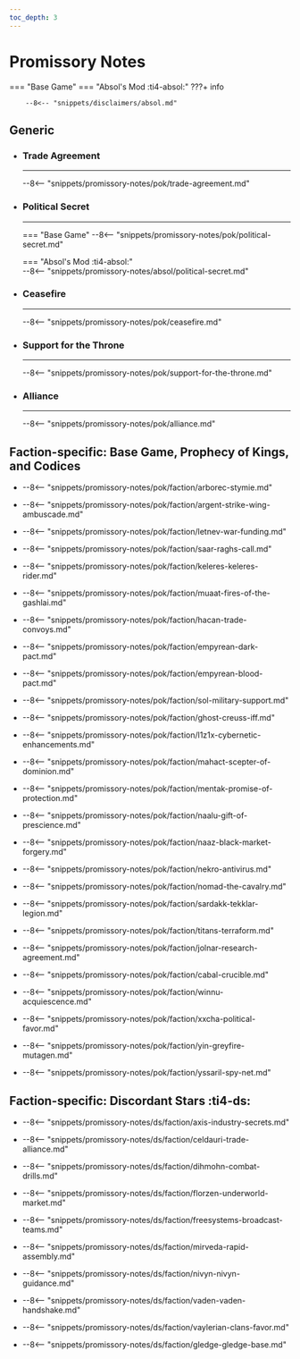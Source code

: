 ```yaml
---
toc_depth: 3
---
```


# Promissory Notes
=== "Base Game"
=== "Absol's Mod :ti4-absol:" 
    ???+ info

        --8<-- "snippets/disclaimers/absol.md"

## Generic

<div class="grid cards" markdown>

-   ### __Trade Agreement__

    ---

    --8<-- "snippets/promissory-notes/pok/trade-agreement.md"

-   ### __Political Secret__

    ---
    === "Base Game"
        --8<-- "snippets/promissory-notes/pok/political-secret.md"

    === "Absol's Mod :ti4-absol:"  
        --8<-- "snippets/promissory-notes/absol/political-secret.md"

-   ### __Ceasefire__

    ---
    --8<-- "snippets/promissory-notes/pok/ceasefire.md"

-   ### __Support for the Throne__

    ---
    --8<-- "snippets/promissory-notes/pok/support-for-the-throne.md"

-   ### __Alliance__

    ---
    --8<-- "snippets/promissory-notes/pok/alliance.md"

</div>

## Faction-specific: Base Game, Prophecy of Kings, and Codices

<div class="grid cards" markdown>
<div class="grid cards" markdown>

-   
    --8<-- "snippets/promissory-notes/pok/faction/arborec-stymie.md"

</div>
<div class="grid cards" markdown>

-   
    --8<-- "snippets/promissory-notes/pok/faction/argent-strike-wing-ambuscade.md"

</div>
<div class="grid cards" markdown>

-   
    --8<-- "snippets/promissory-notes/pok/faction/letnev-war-funding.md"

</div>
<div class="grid cards" markdown>

-   
    --8<-- "snippets/promissory-notes/pok/faction/saar-raghs-call.md"

</div>
<div class="grid cards" markdown>

-   
    --8<-- "snippets/promissory-notes/pok/faction/keleres-keleres-rider.md"

</div>
<div class="grid cards" markdown>

-   
    --8<-- "snippets/promissory-notes/pok/faction/muaat-fires-of-the-gashlai.md"

</div>
<div class="grid cards" markdown>

-   
    --8<-- "snippets/promissory-notes/pok/faction/hacan-trade-convoys.md"

</div>
<div class="grid cards" markdown>

-   
    --8<-- "snippets/promissory-notes/pok/faction/empyrean-dark-pact.md"

</div>
<div class="grid cards" markdown>

-   
    --8<-- "snippets/promissory-notes/pok/faction/empyrean-blood-pact.md"

</div>
<div class="grid cards" markdown>

-   
    --8<-- "snippets/promissory-notes/pok/faction/sol-military-support.md"

</div>
<div class="grid cards" markdown>

-   
    --8<-- "snippets/promissory-notes/pok/faction/ghost-creuss-iff.md"

</div>
<div class="grid cards" markdown>

-   
    --8<-- "snippets/promissory-notes/pok/faction/l1z1x-cybernetic-enhancements.md"

</div>
<div class="grid cards" markdown>

-   
    --8<-- "snippets/promissory-notes/pok/faction/mahact-scepter-of-dominion.md"

</div>
<div class="grid cards" markdown>

-   
    --8<-- "snippets/promissory-notes/pok/faction/mentak-promise-of-protection.md"

</div>
<div class="grid cards" markdown>

-   
    --8<-- "snippets/promissory-notes/pok/faction/naalu-gift-of-prescience.md"

</div>
<div class="grid cards" markdown>

-   
    --8<-- "snippets/promissory-notes/pok/faction/naaz-black-market-forgery.md"

</div>
<div class="grid cards" markdown>

-   
    --8<-- "snippets/promissory-notes/pok/faction/nekro-antivirus.md"

</div>
<div class="grid cards" markdown>

-   
    --8<-- "snippets/promissory-notes/pok/faction/nomad-the-cavalry.md"

</div>
<div class="grid cards" markdown>

-   
    --8<-- "snippets/promissory-notes/pok/faction/sardakk-tekklar-legion.md"

</div>
<div class="grid cards" markdown>

-   
    --8<-- "snippets/promissory-notes/pok/faction/titans-terraform.md"

</div>
<div class="grid cards" markdown>

-   
    --8<-- "snippets/promissory-notes/pok/faction/jolnar-research-agreement.md"

</div>
<div class="grid cards" markdown>

-   
    --8<-- "snippets/promissory-notes/pok/faction/cabal-crucible.md"

</div>
<div class="grid cards" markdown>

-   
    --8<-- "snippets/promissory-notes/pok/faction/winnu-acquiescence.md"

</div>
<div class="grid cards" markdown>

-   
    --8<-- "snippets/promissory-notes/pok/faction/xxcha-political-favor.md"

</div>
<div class="grid cards" markdown>

-   
    --8<-- "snippets/promissory-notes/pok/faction/yin-greyfire-mutagen.md"

</div>
<div class="grid cards" markdown>

-   
    --8<-- "snippets/promissory-notes/pok/faction/yssaril-spy-net.md"

</div>
</div>

## Faction-specific: Discordant Stars :ti4-ds:

<div class="grid cards" markdown>
<div class="grid cards" markdown>

-   
    --8<-- "snippets/promissory-notes/ds/faction/axis-industry-secrets.md"

</div>
<div class="grid cards" markdown>

-   
    --8<-- "snippets/promissory-notes/ds/faction/celdauri-trade-alliance.md"

</div>
<div class="grid cards" markdown>

-   
    --8<-- "snippets/promissory-notes/ds/faction/dihmohn-combat-drills.md"

</div>
<div class="grid cards" markdown>

-   
    --8<-- "snippets/promissory-notes/ds/faction/florzen-underworld-market.md"

</div>
<div class="grid cards" markdown>

-   
    --8<-- "snippets/promissory-notes/ds/faction/freesystems-broadcast-teams.md"

</div>
<div class="grid cards" markdown>

-   
    --8<-- "snippets/promissory-notes/ds/faction/mirveda-rapid-assembly.md"

</div>
<div class="grid cards" markdown>

-   
    --8<-- "snippets/promissory-notes/ds/faction/nivyn-nivyn-guidance.md"

</div>
<div class="grid cards" markdown>

-   
    --8<-- "snippets/promissory-notes/ds/faction/vaden-vaden-handshake.md"

</div>
<div class="grid cards" markdown>

-   
    --8<-- "snippets/promissory-notes/ds/faction/vaylerian-clans-favor.md"

</div>
<div class="grid cards" markdown>

-   
    --8<-- "snippets/promissory-notes/ds/faction/gledge-gledge-base.md"

</div>
</div>
